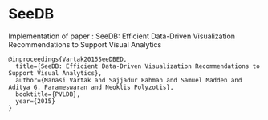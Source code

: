 # SeeDB

Implementation of paper : SeeDB: Efficient Data-Driven Visualization Recommendations to Support Visual Analytics


    @inproceedings{Vartak2015SeeDBED,
      title={SeeDB: Efficient Data-Driven Visualization Recommendations to Support Visual Analytics},
      author={Manasi Vartak and Sajjadur Rahman and Samuel Madden and Aditya G. Parameswaran and Neoklis Polyzotis},
      booktitle={PVLDB},
      year={2015}
    }

